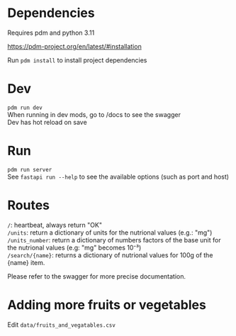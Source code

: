 # Dependencies
Requires pdm and python 3.11

https://pdm-project.org/en/latest/#installation

Run `pdm install` to install project dependencies

# Dev

`pdm run dev` \
When running in dev mods, go to /docs to see the swagger \
Dev has hot reload on save


# Run

`pdm run server` \
See `fastapi run --help` to see the available options (such as port and host)

# Routes

`/`: heartbeat, always return "OK" \
`/units`: return a dictionary of units for the nutrional values (e.g.: "mg") \
`/units_number`: return a dictionary of numbers factors of the base unit for the nutrional values (e.g: "mg" becomes 10⁻³) \
`/search/{name}`: returns a dictionary of nutrional values for 100g of the {name} item.


Please refer to the swagger for more precise documentation.

# Adding more fruits or vegetables
Edit `data/fruits_and_vegatables.csv`